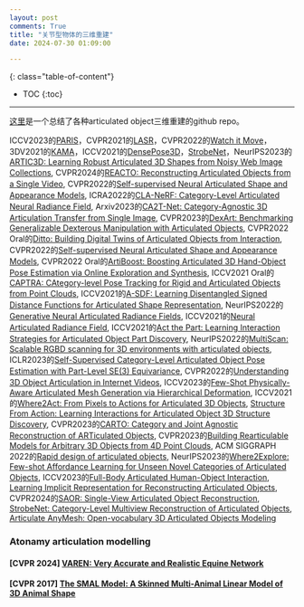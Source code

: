 ```yaml
---
layout: post
comments: True
title: "关节型物体的三维重建"
date: 2024-07-30 01:09:00

---
```


<!--more-->

{: class="table-of-content"}
* TOC
{:toc}

---

[这里](https://github.com/dougefla/Awesome-Articulated-Object-Understanding/tree/main)是一个总结了各种articulated object三维重建的github repo。

ICCV2023的[PARIS](https://3dlg-hcvc.github.io/paris/)，CVPR2021的[LASR](https://lasr-google.github.io/)，CVPR2022的[Watch it Move](https://nvlabs.github.io/watch-it-move/)，3DV2021的[KAMA](https://research.nvidia.com/labs/lpr/publication/iqbal2021kama/)，ICCV2021的[DensePose3D](https://openaccess.thecvf.com/content/ICCV2021/papers/Shapovalov_DensePose_3D_Lifting_Canonical_Surface_Maps_of_Articulated_Objects_to_ICCV_2021_paper.pdf)，[StrobeNet](https://dzhange.github.io/StrobeNet/)，NeurIPS2023的[ARTIC3D: Learning Robust Articulated 3D Shapes from Noisy Web Image Collections](https://chhankyao.github.io/artic3d/), CVPR2024的[REACTO: Reconstructing Articulated Objects from a Single Video](https://chaoyuesong.github.io/REACTO/), CVPR2022的[Self-supervised Neural Articulated Shape and Appearance Models](https://weify627.github.io/nasam/), ICRA2022的[CLA-NeRF: Category-Level Articulated Neural Radiance Field](https://github.com/zubair-irshad/articulated-object-nerf), Arxiv2023的[CA2T-Net: Category-Agnostic 3D Articulation Transfer from Single Image](https://arxiv.org/pdf/2301.02232), CVPR2023的[DexArt: Benchmarking Generalizable Dexterous Manipulation with Articulated Objects](https://www.chenbao.tech/dexart/), CVPR2022 Oral的[Ditto: Building Digital Twins of Articulated Objects from Interaction](https://ut-austin-rpl.github.io/Ditto/), CVPR2022的[Self-supervised Neural Articulated Shape and Appearance Models](https://weify627.github.io/nasam/), CVPR2022 Oral的[ArtiBoost: Boosting Articulated 3D Hand-Object Pose Estimation via Online Exploration and Synthesis](https://github.com/lixiny/ArtiBoost), ICCV2021 Oral的[CAPTRA: CAtegory-level Pose Tracking for Rigid and Articulated Objects from Point Clouds](https://yijiaweng.github.io/CAPTRA/), ICCV2021的[A-SDF: Learning Disentangled Signed Distance Functions for Articulated Shape Representation](https://jitengmu.github.io/A-SDF/), NeurIPS2022的[Generative Neural Articulated Radiance Fields](http://www.computationalimaging.org/publications/gnarf/), ICCV2021的[Neural Articulated Radiance Field](https://github.com/nogu-atsu/NARF), ICCV2021的[Act the Part: Learning Interaction Strategies for Articulated Object Part Discovery](https://atp.cs.columbia.edu/), NeurIPS2022的[MultiScan: Scalable RGBD scanning for 3D environments with articulated objects](https://3dlg-hcvc.github.io/multiscan/#/), ICLR2023的[Self-Supervised Category-Level Articulated Object Pose Estimation with Part-Level SE(3) Equivariance](https://equi-articulated-pose.github.io/), CVPR2022的[Understanding 3D Object Articulation in Internet Videos](https://jasonqsy.github.io/Articulation3D/), ICCV2023的[Few-Shot Physically-Aware Articulated Mesh Generation via Hierarchical Deformation](https://meowuu7.github.io/few-arti-obj-gen/), ICCV2021的[Where2Act: From Pixels to Actions for Articulated 3D Objects](https://cs.stanford.edu/~kaichun/where2act/), [Structure From Action: Learning Interactions for Articulated Object 3D Structure Discovery](https://sfa.cs.columbia.edu/), CVPR2023的[CARTO: Category and Joint Agnostic Reconstruction of ARTiculated Objects](https://carto.cs.uni-freiburg.de/), CVPR2023的[Building Rearticulable Models for Arbitrary 3D Objects from 4D Point Clouds](https://stevenlsw.github.io/reart/), ACM SIGGRAPH 2022的[Rapid design of articulated objects](https://sketch.kaist.ac.kr/publications/2022_siggraph_rapid_design), NeurIPS2023的[Where2Explore: Few-shot Affordance Learning for Unseen Novel Categories of Articulated Objects](https://github.com/TritiumR/Where2Explore), ICCV2023的[Full-Body Articulated Human-Object Interaction](https://github.com/jnnan/chairs), [Learning Implicit Representation for Reconstructing Articulated Objects](https://github.com/haoz19/LIMR), CVPR2024的[SAOR: Single-View Articulated Object Reconstruction](https://mehmetaygun.github.io/saor), [StrobeNet: Category-Level Multiview Reconstruction of Articulated Objects](https://dzhange.github.io/StrobeNet/), [Articulate AnyMesh: Open-vocabulary 3D Articulated Objects Modeling](https://articulate-anymesh.github.io/)


### Atonamy articulation modelling 

#### \[**CVPR 2024**\] [VAREN: Very Accurate and Realistic Equine Network](https://varen.is.tue.mpg.de/)

#### \[**CVPR 2017**\] [The SMAL Model: A Skinned Multi-Animal Linear Model of 3D Animal Shape](https://smal.is.tue.mpg.de/)
